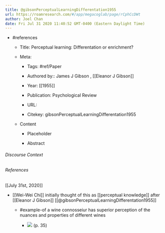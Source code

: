 ```yaml
---
title: @gibsonPerceptualLearningDifferentation1955
url: https://roamresearch.com/#/app/megacoglab/page/rCphCcDWt
author: Joel Chan
date: Fri Jul 31 2020 11:40:52 GMT-0400 (Eastern Daylight Time)
---
```


- #references

    - Title: Perceptual learning: Differentation or enrichment?

    - Meta:

        - Tags: #ref/Paper

        - Authored by::  James J Gibson ,  [[Eleanor J Gibson]]

        - Year: [[1955]]

        - Publication: Psychological Review

        - URL:

        - Citekey: gibsonPerceptualLearningDifferentation1955

    - Content

        - Placeholder

        - Abstract

###### Discourse Context



###### References

[[July 31st, 2020]]

- [[Wei-Wei Chi]] initially thought of this as [[perceptual knowledge]] after [[Eleanor J Gibson]] [[@gibsonPerceptualLearningDifferentation1955]]

    - #example-of a wine connosseiur has superior perception of the nuances and properties of different wines

        - ![](https://firebasestorage.googleapis.com/v0/b/firescript-577a2.appspot.com/o/imgs%2Fapp%2Fmegacoglab%2F77IIPUOdIL.png?alt=media&token=964adaeb-be40-49f2-91b9-8f0bcebe96b7) (p. 35)
